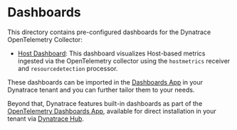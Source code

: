 # Dashboards

This directory contains pre-configured dashboards for the Dynatrace OpenTelemetry Collector:

- [Host Dashboard](Host%20Dashboard.md): This dashboard visualizes Host-based metrics ingested via the OpenTelemetry collector using the `hostmetrics` receiver and `resourcedetection` processor.

These dashboards can be imported in the [Dashboards App](https://docs.dynatrace.com/docs/shortlink/dashboards) in your Dynatrace tenant and you can further tailor them to your needs.

Beyond that, Dynatrace features built-in dashboards as part of the [OpenTelemetry Dashboards App](https://www.dynatrace.com/hub/detail/opentelemetry-dashboards/), available for direct installation in your tenant via [Dynatrace Hub](https://docs.dynatrace.com/docs/shortlink/hub).
